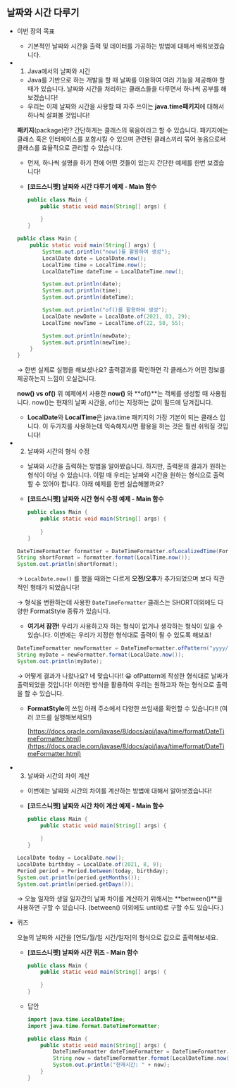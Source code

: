 

## 날짜와 시간 다루기

- 이번 장의 목표

  - 기본적인 날짜와 시간을 출력 및 데이터를 가공하는 방법에 대해서 배워보겠습니다.

- 1) Java에서의 날짜와 시간

  - Java를 기반으로 하는 개발을 할 때 날짜를 이용하여 여러 기능을 제공해야 할 때가 있습니다. 날짜와 시간을 처리하는 클래스들을 다루면서 하나씩 공부를 해보겠습니다!
  - 우리는 이제 날짜와 시간을 사용할 때 자주 쓰이는 **java.time패키지**에 대해서 하나씩 살펴볼 것입니다!

  **패키지**(package)란?
  간단하게는 클래스의 묶음이라고 할 수 있습니다. 패키지에는 클래스 혹은 인터페이스를 포함시킬 수 있으며 관련된 클래스끼리 묶어 놓음으로써 클래스를 효율적으로 관리할 수 있습니다.

  - 먼저, 하나씩 설명을 하기 전에 어떤 것들이 있는지 간단한 예제를 한번 보겠습니다!

  - **[코드스니펫] 날짜와 시간 다루기 예제 - Main 함수**

    ```java
    public class Main {
        public static void main(String[] args) {
            
        }
    }
    ```

  ```java
  public class Main {
      public static void main(String[] args) {
          System.out.println("now()를 활용하여 생성");
          LocalDate date = LocalDate.now();
          LocalTime time = LocalTime.now();
          LocalDateTime dateTime = LocalDateTime.now();
  
          System.out.println(date);
          System.out.println(time);
          System.out.println(dateTime);
  
          System.out.println("of()를 활용하여 생성");
          LocalDate newDate = LocalDate.of(2021, 03, 29);
          LocalTime newTime = LocalTime.of(22, 50, 55);
  
          System.out.println(newDate);
          System.out.println(newTime);
      }
  }
  ```

  → 한번 실제로 실행을 해보셨나요? 출력결과를 확인하면 각 클래스가 어떤 정보를 제공하는지 느낌이 오실겁니다.

  **now() vs of()**
  위 예제에서 사용한 **now()** 와 **of()**는 객체를 생성할 때 사용됩니다. now()는 현재의 날짜 시간을, of()는 지정하는 값이 필드에 담겨집니다.

  - **LocalDate**와 **LocalTime**은 java.time 패키지의 가장 기본이 되는 클래스 입니다. 이 두가지를 사용하는데 익숙해지시면 활용을 하는 것은 훨씬 쉬워질 것입니다!

- 2) 날짜와 시간의 형식 수정

  - 날짜와 시간을 출력하는 방법을 알아봤습니다. 하지만, 출력문의 결과가 원하는 형식이 아닐 수 있습니다. 이럴 때 우리는 날짜와 시간을 원하는 형식으로 출력할 수 있어야 합니다. 아래 예제를 한번 실습해볼까요?

  - **[코드스니펫] 날짜와 시간 형식 수정 예제 - Main 함수**

    ```java
    public class Main {
        public static void main(String[] args) {
            
        }
    }
    ```

  ```java
  DateTimeFormatter formatter = DateTimeFormatter.ofLocalizedTime(FormatStyle.SHORT);
  String shortFormat = formatter.format(LocalTime.now());
  System.out.println(shortFormat);
  ```

  → `LocalDate.now()` 를 했을 때와는 다르게 **오전/오후**가 추가되었으며 보다 직관적인 형태가 되었습니다!

  → 형식을 변환하는데 사용한 `DateTimeFormatter` 클래스는 SHORT이외에도 다양한 FormatStyle 종류가 있습니다. 

  - **여기서 잠깐!** 우리가 사용하고자 하는 형식이 없거나 생각하는 형식이 있을 수 있습니다. 이번에는 우리가 지정한 형식대로 출력이 될 수 있도록 해보죠!

  ```java
  DateTimeFormatter newFormatter = DateTimeFormatter.ofPattern("yyyy/MM/dd");
  String myDate = newFormatter.format(LocalDate.now());
  System.out.println(myDate);
  ```

  → 어떻게 결과가 나왔나요? 네 맞습니다!! 😀 ofPattern에 작성한 형식대로 날짜가 출력되었을 것입니다! 이러한 방식을 활용하여 우리는 원하고자 하는 형식으로 출력을 할 수 있습니다. 

  - **FormatStyle**의 쓰임
    아래 주소에서 다양한 쓰임새를 확인할 수 있습니다!! (여러 코드를 실행해보세요!)

      [https://docs.oracle.com/javase/8/docs/api/java/time/format/DateTimeFormatter.html](https://docs.oracle.com/javase/8/docs/api/java/time/format/DateTimeFormatter.html)

- 3) 날짜와 시간의 차이 계산

  - 이번에는 날짜와 시간의 차이를 계산하는 방법에 대해서 알아보겠습니다!

  - **[코드스니펫] 날짜와 시간 차이 계산 예제 - Main 함수**

    ```java
    public class Main {
        public static void main(String[] args) {
            
        }
    }
    ```

  ```java
  LocalDate today = LocalDate.now();
  LocalDate birthday = LocalDate.of(2021, 8, 9);
  Period period = Period.between(today, birthday);
  System.out.println(period.getMonths());
  System.out.println(period.getDays());
  ```

  → 오늘 일자와 생일 일자간의 날짜 차이를 계산하기 위해서는 **between()**을 사용하면 구할 수 있습니다. (between() 이외에도 until()로 구할 수도 있습니다.)

- 퀴즈

  오늘의 날짜와 시간을 [연도/월/일 시간/일자]의 형식으로 값으로 출력해보세요.

  - **[코드스니펫] 날짜와 시간 퀴즈 - Main 함수**

    ```java
    public class Main {
        public static void main(String[] args) {
            
        }
    }
    ```

  - 답안

    ```java
    import java.time.LocalDateTime;
    import java.time.format.DateTimeFormatter;
    
    public class Main {
        public static void main(String[] args) {
            DateTimeFormatter dateTimeFormatter = DateTimeFormatter.ofPattern("yyyy/MM/dd h/mm");
            String now = dateTimeFormatter.format(LocalDateTime.now());
            System.out.println("현재시간: " + now);
        }
    }
    ```
